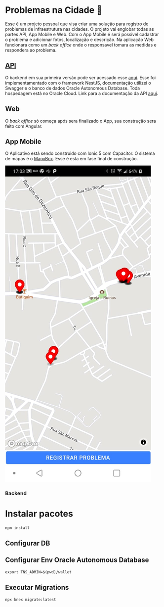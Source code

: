 # Problemas na Cidade :construction: 

Esse é um projeto pessoal que visa criar uma solução para registro de problemas de infraestrutura nas cidades. 
O projeto vai englobar todas as partes API, App Mobile e Web.
Com o App Mobile é será possivel cadastrar o problema e adicionar fotos, localização e descrição. 
Na aplicação Web funcionara como um *back office* onde o responsavel tomara as medidas e respondera ao problema.

## [API](http://problemascidade.duckdns.org/api)

O backend em sua primeira versão pode ser acessado esse
[aqui](https://github.com/jpbbrito/backend-api-pc). Esse foi implementamentado com o framework NestJS, documentação utilizei o Swagger e o banco de dados Oracle Autonomous Database. Toda hospedagem está no Oracle Cloud. 
Link para a documentação da API [aqui](http://problemascidade.duckdns.org/api).
## Web

O *back office* só começa após sera finalizado o App, sua construção sera feito com Angular.

## App Mobile

O Aplicativo está sendo construido com Ionic 5 com Capacitor. O sistema de mapas é o [MapxBox](https://www.mapbox.com/). Esse é esta em fase final de construção.

![Imagem](image1.jpeg)

### Backend

# Instalar pacotes
``npm install``


## Configurar DB

## Configurar Env Oracle Autonomous Database

``export TNS_ADMIN=$(pwd)/wallet``

## Executar Migrations

``npx knex migrate:latest``